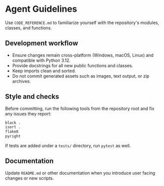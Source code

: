 # Agent Guidelines

Use `CODE_REFERENCE.md` to familiarize yourself with the repository's modules, classes, and functions.

## Development workflow
- Ensure changes remain cross-platform (Windows, macOS, Linux) and compatible with Python 3.12.
- Provide docstrings for all new public functions and classes.
- Keep imports clean and sorted.
- Do not commit generated assets such as images, text output, or zip archives.

## Style and checks
Before committing, run the following tools from the repository root and fix any issues they report:

```bash
black .
isort .
flake8
pyright
```

If tests are added under a `tests/` directory, run `pytest` as well.

## Documentation
Update `README.md` or other documentation when you introduce user facing changes or new scripts.
